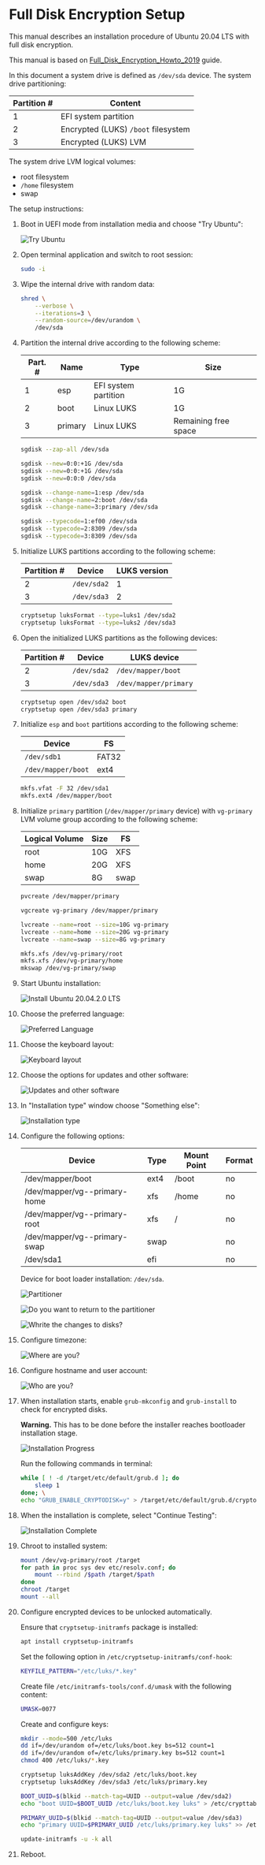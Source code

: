 Full Disk Encryption Setup
==========================

This manual describes an installation procedure of Ubuntu 20.04 LTS with full
disk encryption.

This manual is based on [Full_Disk_Encryption_Howto_2019][FDE] guide.

[FDE]: https://help.ubuntu.com/community/Full_Disk_Encryption_Howto_2019

In this document a system drive is defined as `/dev/sda` device. The system drive
partitioning:

| Partition # | Content                             |
| ----------- | ----------------------------------- |
| 1           | EFI system partition                |
| 2           | Encrypted (LUKS) `/boot` filesystem |
| 3           | Encrypted (LUKS) LVM                |

The system drive LVM logical volumes:

*   root filesystem
*   `/home` filesystem
*   swap

The setup instructions:

1.  Boot in UEFI mode from installation media and choose "Try Ubuntu":

    ![Try Ubuntu](figures/try-ubuntu.png)

2.  Open terminal application and switch to root session:

    ```sh
    sudo -i
    ```

3.  Wipe the internal drive with random data:

    ```sh
    shred \
        --verbose \
        --iterations=3 \
        --random-source=/dev/urandom \
        /dev/sda
    ```

4.  Partition the internal drive according to the following scheme:

    | Part. # | Name    | Type                 | Size                 |
    | ------- | ------- | -------------------- | -------------------- |
    | 1       | esp     | EFI system partition | 1G                   |
    | 2       | boot    | Linux LUKS           | 1G                   |
    | 3       | primary | Linux LUKS           | Remaining free space |

    ```sh
    sgdisk --zap-all /dev/sda

    sgdisk --new=0:0:+1G /dev/sda
    sgdisk --new=0:0:+1G /dev/sda
    sgdisk --new=0:0:0 /dev/sda

    sgdisk --change-name=1:esp /dev/sda
    sgdisk --change-name=2:boot /dev/sda
    sgdisk --change-name=3:primary /dev/sda

    sgdisk --typecode=1:ef00 /dev/sda
    sgdisk --typecode=2:8309 /dev/sda
    sgdisk --typecode=3:8309 /dev/sda
    ```

5.  Initialize LUKS partitions according to the following scheme:

    | Partition # | Device      | LUKS version |
    | ----------- | ----------- | ------------ |
    | 2           | `/dev/sda2` | 1            |
    | 3           | `/dev/sda3` | 2            |

    ```sh
    cryptsetup luksFormat --type=luks1 /dev/sda2
    cryptsetup luksFormat --type=luks2 /dev/sda3
    ```

6.  Open the initialized LUKS partitions as the following devices:

    | Partition # | Device      | LUKS device           |
    | ----------- | ----------- | --------------------- |
    | 2           | `/dev/sda2` | `/dev/mapper/boot`    |
    | 3           | `/dev/sda3` | `/dev/mapper/primary` |

    ```sh
    cryptsetup open /dev/sda2 boot
    cryptsetup open /dev/sda3 primary
    ```

7.  Initialize `esp` and `boot` partitions according to the following scheme:

    | Device             | FS    |
    | ------------------ | ----- |
    | `/dev/sdb1`        | FAT32 |
    | `/dev/mapper/boot` | ext4  |

    ```sh
    mkfs.vfat -F 32 /dev/sda1
    mkfs.ext4 /dev/mapper/boot
    ```

8.  Initialize `primary` partition (`/dev/mapper/primary` device) with
    `vg-primary` LVM volume group according to the following scheme:

    | Logical Volume | Size | FS    |
    | -------------- | ---- | ----- |
    | root           | 10G  | XFS   |
    | home           | 20G  | XFS   |
    | swap           | 8G   | swap  |

    ```sh
    pvcreate /dev/mapper/primary

    vgcreate vg-primary /dev/mapper/primary

    lvcreate --name=root --size=10G vg-primary
    lvcreate --name=home --size=20G vg-primary
    lvcreate --name=swap --size=8G vg-primary

    mkfs.xfs /dev/vg-primary/root
    mkfs.xfs /dev/vg-primary/home
    mkswap /dev/vg-primary/swap
    ```

9.  Start Ubuntu installation:

    ![Install Ubuntu 20.04.2.0 LTS](figures/install-ubuntu.png)

10. Choose the preferred language:

    ![Preferred Language](figures/language.png)

11. Choose the keyboard layout:

    ![Keyboard layout](figures/keyboard-layout.png)

12. Choose the options for updates and other software:

    ![Updates and other software](figures/updates-and-other-software.png)

13. In "Installation type" window choose "Something else":

    ![Installation type](figures/installation-type.png)

14. Configure the following options:

    | Device                               | Type  | Mount Point | Format |
    | ------------------------------------ | ----- | ----------- | ------ |
    | /dev/mapper/boot                     | ext4  | /boot       | no     |
    | /dev/mapper/vg--primary-home         | xfs   | /home       | no     |
    | /dev/mapper/vg--primary-root         | xfs   | /           | no     |
    | /dev/mapper/vg--primary-swap         | swap  |             | no     |
    | /dev/sda1                            | efi   |             | no     |

    Device for boot loader installation: `/dev/sda`.

    ![Partitioner](figures/partitioner.png)

    ![Do you want to return to the partitioner](figures/return-to-partitioner.png)

    ![Whrite the changes to disks?](figures/write-changes.png)

15. Configure timezone:

    ![Where are you?](figures/where-are-you.png)

16. Configure hostname and user account:

    ![Who are you?](figures/who-are-you.png)

17. When installation starts, enable `grub-mkconfig` and `grub-install` to check
    for encrypted disks.

    **Warning.** This has to be done before the installer reaches bootloader
    installation stage.

    ![Installation Progress](figures/progress.png)

    Run the following commands in terminal:

    ```sh
    while [ ! -d /target/etc/default/grub.d ]; do
        sleep 1
    done; \
    echo "GRUB_ENABLE_CRYPTODISK=y" > /target/etc/default/grub.d/cryptodisk.cfg
    ```

18. When the installation is complete, select "Continue Testing":

    ![Installation Complete](figures/installation-complete.png)

19. Chroot to installed system:

    ```sh
    mount /dev/vg-primary/root /target
    for path in proc sys dev etc/resolv.conf; do
        mount --rbind /$path /target/$path
    done
    chroot /target
    mount --all
    ```

20. Configure encrypted devices to be unlocked automatically.

    Ensure that `cryptsetup-initramfs` package is installed:

    ```sh
    apt install cryptsetup-initramfs
    ```

    Set the following option in `/etc/cryptsetup-initramfs/conf-hook`:

    ```sh
    KEYFILE_PATTERN="/etc/luks/*.key"
    ```

    Create file `/etc/initramfs-tools/conf.d/umask` with the following content:

    ```sh
    UMASK=0077
    ```

    Create and configure keys:

    ```sh
    mkdir --mode=500 /etc/luks
    dd if=/dev/urandom of=/etc/luks/boot.key bs=512 count=1
    dd if=/dev/urandom of=/etc/luks/primary.key bs=512 count=1
    chmod 400 /etc/luks/*.key

    cryptsetup luksAddKey /dev/sda2 /etc/luks/boot.key
    cryptsetup luksAddKey /dev/sda3 /etc/luks/primary.key

    BOOT_UUID=$(blkid --match-tag=UUID --output=value /dev/sda2)
    echo "boot UUID=$BOOT_UUID /etc/luks/boot.key luks" > /etc/crypttab

    PRIMARY_UUID=$(blkid --match-tag=UUID --output=value /dev/sda3)
    echo "primary UUID=$PRIMARY_UUID /etc/luks/primary.key luks" >> /etc/crypttab

    update-initramfs -u -k all
    ```

21. Reboot.
